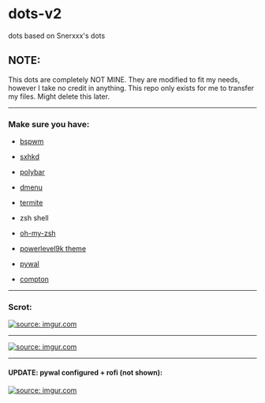# dots-v2
dots based on Snerxxx's dots

## NOTE:
This dots are completely NOT MINE. They are modified to fit my needs, however I take no credit in anything.
This repo only exists for me to transfer my files. Might delete this later.

----
### Make sure you have:

- [bspwm](https://github.com/baskerville/bspwm)

- [sxhkd](https://github.com/baskerville/sxhkd)

- [polybar](https://github.com/jaagr/polybar)

- [dmenu](https://github.com/michaelforney/dmenu)

- [termite](https://github.com/thestinger/termite/)

- zsh shell

- [oh-my-zsh](https://github.com/robbyrussell/oh-my-zsh)

- [powerlevel9k theme](https://github.com/bhilburn/powerlevel9k)

- [pywal](https://github.com/dylanaraps/pywal)

- [compton](https://github.com/chjj/compton)
----
### Scrot:
<a href="http://imgur.com/UiAk0C8"><img src="http://i.imgur.com/UiAk0C8.png" title="source: imgur.com" /></a>

---
<a href="http://imgur.com/Vxj7J5d"><img src="http://i.imgur.com/Vxj7J5d.png" title="source: imgur.com" /></a>

---
#### UPDATE: pywal configured + rofi (not shown):
<a href="http://imgur.com/HWUL8TF"><img src="http://i.imgur.com/HWUL8TF.png" title="source: imgur.com" /></a>
